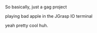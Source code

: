 So basically, just a gag project 


playing bad apple in the JGrasp IO terminal 

yeah pretty cool huh.
